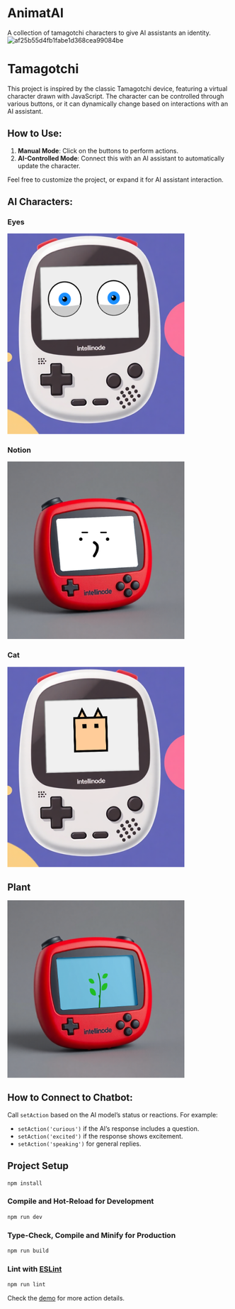 # AnimatAI
A collection of tamagotchi characters to give AI assistants an identity.
![af25b55d4fb1fabe1d368cea99084be](https://github.com/user-attachments/assets/6ae2f043-ff9a-4870-a201-c2551d8c3513)


# Tamagotchi

This project is inspired by the classic Tamagotchi device, featuring a virtual character drawn with JavaScript. The character can be controlled through various buttons, or it can dynamically change based on interactions with an AI assistant.


## How to Use:

1. **Manual Mode**: Click on the buttons to perform actions.
2. **AI-Controlled Mode**: Connect this with an AI assistant to automatically update the character.


Feel free to customize the project, or expand it for AI assistant interaction.

## AI Characters:

### Eyes
<img src="images/device1_eyes.png" width="400px" />


### Notion
<img src="images/device2_notion.png" width="400px" />


### Cat
<img src="images/device1_cat.png" width="400px" />

## Plant
<img src="images/device2_plant.png" width="400px" />

## How to Connect to Chatbot:

Call `setAction` based on the AI model’s status or reactions. For example:

- `setAction('curious')` if the AI’s response includes a question.
- `setAction('excited')` if the response shows excitement.
- `setAction('speaking')` for general replies.

## Project Setup

```sh
npm install
```

### Compile and Hot-Reload for Development

```sh
npm run dev
```

### Type-Check, Compile and Minify for Production

```sh
npm run build
```

### Lint with [ESLint](https://eslint.org/)

```sh
npm run lint
```

Check the [demo](https://animat.fun/) for more action details.
